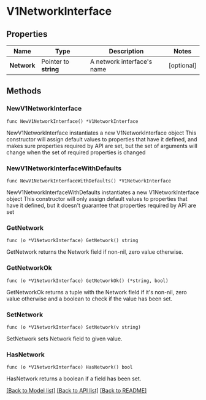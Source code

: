 # V1NetworkInterface

## Properties

Name | Type | Description | Notes
------------ | ------------- | ------------- | -------------
**Network** | Pointer to **string** | A network interface&#39;s name | [optional] 

## Methods

### NewV1NetworkInterface

`func NewV1NetworkInterface() *V1NetworkInterface`

NewV1NetworkInterface instantiates a new V1NetworkInterface object
This constructor will assign default values to properties that have it defined,
and makes sure properties required by API are set, but the set of arguments
will change when the set of required properties is changed

### NewV1NetworkInterfaceWithDefaults

`func NewV1NetworkInterfaceWithDefaults() *V1NetworkInterface`

NewV1NetworkInterfaceWithDefaults instantiates a new V1NetworkInterface object
This constructor will only assign default values to properties that have it defined,
but it doesn't guarantee that properties required by API are set

### GetNetwork

`func (o *V1NetworkInterface) GetNetwork() string`

GetNetwork returns the Network field if non-nil, zero value otherwise.

### GetNetworkOk

`func (o *V1NetworkInterface) GetNetworkOk() (*string, bool)`

GetNetworkOk returns a tuple with the Network field if it's non-nil, zero value otherwise
and a boolean to check if the value has been set.

### SetNetwork

`func (o *V1NetworkInterface) SetNetwork(v string)`

SetNetwork sets Network field to given value.

### HasNetwork

`func (o *V1NetworkInterface) HasNetwork() bool`

HasNetwork returns a boolean if a field has been set.


[[Back to Model list]](../README.md#documentation-for-models) [[Back to API list]](../README.md#documentation-for-api-endpoints) [[Back to README]](../README.md)


